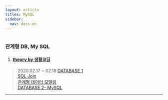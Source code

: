 ```yaml
---
layout: article
titles: MySQL
sidebar:
  nav: docs-en
---
```


<img class="image image--xl" src=""/>

### 관계형 DB, My SQL



1. #### [theory by 생활코딩](https://opentutorials.org/course/3160)

> 2020.02.17 ~ 02.18
[DATABASE 1](https://opentutorials.org/course/3162)    
[SQL Join](https://opentutorials.org/course/3884)    
[관계형 데이터 모델링](https://opentutorials.org/course/3883)    
[DATABASE 2- MySQL](https://opentutorials.org/course/3161)    


---